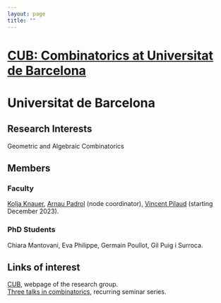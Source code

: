 ```yaml
---
layout: page
title: ""
---
```


# [CUB: Combinatorics at Universitat de Barcelona](https://www.ub.edu/comb/)

# Universitat de Barcelona


## Research Interests

Geometric and Algebraic Combinatorics

## Members

### Faculty
[Kolja Knauer](https://pageperso.lis-lab.fr/~kolja.knauer/), [Arnau Padrol](https://www.ub.edu/comb/arnaupadrol/) (node coordinator), [Vincent Pilaud](https://www.lix.polytechnique.fr/Labo/Vincent.Pilaud/) (starting December 2023).


### PhD Students

Chiara Mantovani, Eva Philippe, Germain Poullot, Gil Puig i Surroca.


## Links of interest

[CUB](https://www.ub.edu/comb/), webpage of the research group. <br />
[Three talks in combinatorics](https://pageperso.lis-lab.fr/~kolja.knauer/3TiC/3TiC.html), recurring seminar series.



